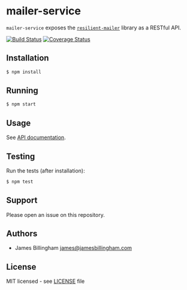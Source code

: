 # mailer-service

`mailer-service` exposes the [`resilient-mailer`](//github.com/billinghamj/resilient-mailer) library as a RESTful API.

[![Build Status](https://img.shields.io/travis/billinghamj/mailer-service.svg?style=flat)](https://travis-ci.org/billinghamj/mailer-service)
[![Coverage Status](https://img.shields.io/coveralls/billinghamj/mailer-service.svg?style=flat)](https://coveralls.io/r/billinghamj/mailer-service)

## Installation

```bash
$ npm install
```

## Running

```bash
$ npm start
```

## Usage

See [API documentation](//billinghamj.github.io/mailer-service/).

## Testing

Run the tests (after installation):

```bash
$ npm test
```

## Support

Please open an issue on this repository.

## Authors

- James Billingham <james@jamesbillingham.com>

## License

MIT licensed - see [LICENSE](LICENSE) file
